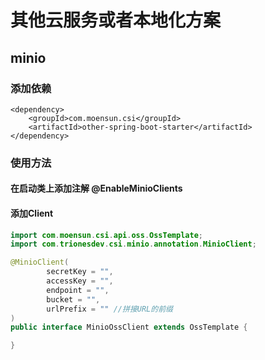 # 其他云服务或者本地化方案

## minio

### 添加依赖
```
<dependency>
    <groupId>com.moensun.csi</groupId>
    <artifactId>other-spring-boot-starter</artifactId>
</dependency>
```

### 使用方法

#### 在启动类上添加注解 @EnableMinioClients
#### 添加Client

```java
import com.moensun.csi.api.oss.OssTemplate;
import com.trionesdev.csi.minio.annotation.MinioClient;

@MinioClient(
        secretKey = "",
        accessKey = "",
        endpoint = "",
        bucket = "",
        urlPrefix = "" //拼接URL的前缀
)
public interface MinioOssClient extends OssTemplate {

}
```